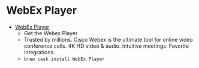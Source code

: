 # WebEx Player
- [WebEx Player](https://www.webex.com/play-webex-recording.html)
  -  Get the Webex Player
  - Trusted by millions. Cisco Webex is the ultimate tool for online video conference calls. 4K HD video & audio. Intuitive meetings. Favorite integrations.
  - `brew cask install WebEx Player`
